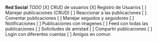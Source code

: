 **Red Social**
*TODO*
[X] CRUD de usuarios
[X] Registro de Usuarios
[ ] Manejar publicaciones (CRUD)
[ ] Reaccionar a las publicaciones
[ ] Comentar publicaciones
[ ] Manejar seguidos y seguidores
[ ] Notificaciones
[ ] Publicaciones con imagenes
[ ] Feed con todas las publicaciones
[ ] Solicitudes de amistad
[ ] Compartir publicaciones
[ ] Login con diferentes cuentas
[ ] Amigos en comun

